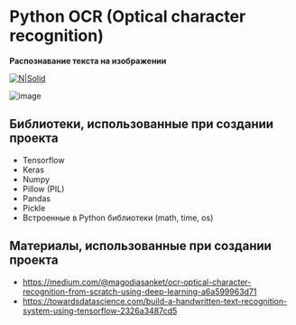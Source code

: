 # Python OCR (Optical character recognition)
**Распознавание текста на изображении**

[![N|Solid](https://colab.research.google.com/assets/colab-badge.svg)](https://colab.research.google.com/github/Dimkarpenko/python-ocr/blob/main/train_model.ipynb)

![image](https://user-images.githubusercontent.com/69617058/227732889-3cbccc16-9ea5-4dde-b187-d6e9b54c5551.png)

## Библиотеки, использованные при создании проекта

- Tensorflow
- Keras
- Numpy
- Pillow (PIL)
- Pandas
- Pickle
- Встроенные в Python библиотеки (math, time, os)

## Материалы, использованные при создании проекта
- https://medium.com/@magodiasanket/ocr-optical-character-recognition-from-scratch-using-deep-learning-a6a599963d71
- https://towardsdatascience.com/build-a-handwritten-text-recognition-system-using-tensorflow-2326a3487cd5
